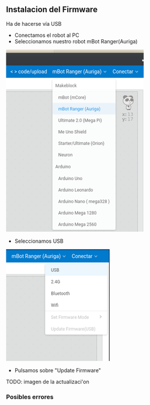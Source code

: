 ## Instalacion del Firmware

Ha de hacerse vía USB

* Conectamos el robot al PC
* Seleccionamos nuestro robot mBot Ranger(Auriga)

![SeleccionarRobot](../images/SeleccionarRobot.png)

* Seleccionamos USB

![ConexionUSB](../images/ConexionUSB.png)

* Pulsamos sobre "Update Firmware"

TODO: imagen de la actualizaci'on



### Posibles errores
